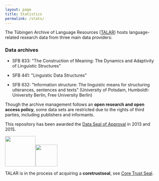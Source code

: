 ```yaml
---
layout: page
title: Statistics
permalink: /stats/
---
```


The Tübingen Archive of Language Resources ([TALAR](https://talar.sfb833.uni-tuebingen.de:8443/erdora/ "Enter Repository")) hosts language-related research data from three main data providers:

### Data archives

* SFB 833: "The Construction of Meaning: The Dynamics and Adaptivity of Linguistic Structures"

* SFB 441: "Linguistic Data Structures"

* SFB 632: "Information structure: The linguistic means for structuring utterances, sentences and
texts" (University of Potsdam, Humboldt-University Berlin, Free University Berlin)

Though the archive management follows an **open research and open access policy**, some data sets
are restricted due to the rights of third parties, including publishers and informants.

This repository has been awarded the [Data Seal of Approval](http://www.datasealofapproval.org "Go to the Data Seal of Approval WebSite") in 2013 and 2015.

<img src="../logos/RTEmagicC_DSA-logo_1_June2010.gif" width="100"><img src="../logos/RTEmagicC_de3482394f.gif" width="72">

TALAR is in the process of acquiring a **coretrustseal**, see
[Core Trust Seal](https://www.coretrustseal.org "Go to the Core Trust Seal WebSite").





